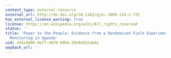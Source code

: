 ```yaml
---
content_type: external-resource
external_url: http://dx.doi.org/10.1162/qjec.2009.124.2.735
has_external_license_warning: true
license: https://en.wikipedia.org/wiki/All_rights_reserved
status: ''
title: 'Power to the People: Evidence from a Randomized Field Experiment on Community-Based
  Monitoring in Uganda'
uid: d45edd06-9e77-4070-89b4-29e9d5d2a64e
wayback_url: ''
---
```

